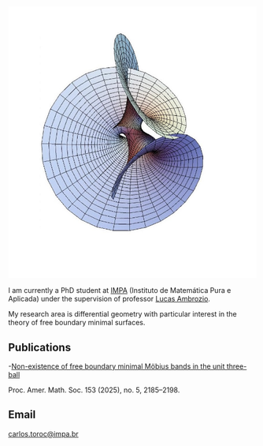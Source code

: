 
![Carlos A. Toro C.](/assets/CarlosT.jpg)

I am currently a PhD student at [IMPA](https://impa.br/) (Instituto de Matemática Pura e Aplicada) under the supervision of professor [Lucas Ambrozio](https://w3.impa.br/~l.ambrozio/).

My research area is differential geometry with particular interest in the theory of free boundary minimal surfaces.

## Publications

-[Non-existence of free boundary minimal Möbius bands in the unit three-ball](https://doi.org/10.1090/proc/17163) 

Proc. Amer. Math. Soc. 153 (2025), no. 5, 2185–2198.

## Email

carlos.toroc@impa.br
